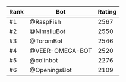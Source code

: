 Rank|Bot|Rating
---|---|---
#1|@RaspFish|2567
#2|@NimsiluBot|2550
#3|@ToromBot|2546
#4|@VEER-OMEGA-BOT|2520
#5|@colinbot|2276
#6|@OpeningsBot|2109
